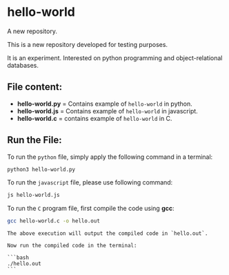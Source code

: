 # hello-world

A new repository.

This is a new repository developed for testing purposes.

It is an experiment. Interested on python programming and object-relational databases.

## File content:

- **hello-world.py** = Contains example of `hello-world` in python.
- **hello-world.js** = Contains example of `hello-world` in javascript.
- **hello-world.c** = contains example of `hello-world` in C.

## Run the File:

To run the `python` file, simply apply the following command in a terminal:

```bash
python3 hello-world.py
```

To run the `javascript` file, please use following command:

```bash
js hello-world.js
```

To run the `C` program file, first compile the code using **gcc**:

```bash
gcc hello-world.c -o hello.out
```

    The above execution will output the compiled code in `hello.out`.
    
    Now run the compiled code in the terminal:
    
    ```bash
    ./hello.out
    ```
